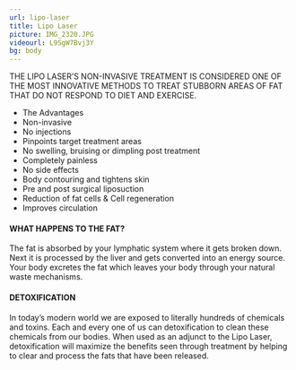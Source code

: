 ```yaml
---
url: lipo-laser
title: Lipo Laser
picture: IMG_2320.JPG
videourl: L9SgW7Bvj3Y
bg: body
---
```


THE LIPO LASER’S NON-INVASIVE TREATMENT IS CONSIDERED ONE OF THE MOST INNOVATIVE METHODS TO TREAT STUBBORN AREAS OF FAT THAT DO NOT RESPOND TO DIET AND EXERCISE.

- The Advantages
- Non-invasive
- No injections
- Pinpoints target treatment areas
- No swelling, bruising or dimpling post treatment
- Completely painless
- No side effects
- Body contouring and tightens skin
- Pre and post surgical liposuction
- Reduction of fat cells & Cell regeneration
- Improves circulation

#### WHAT HAPPENS TO THE FAT?

The fat is absorbed by your lymphatic system where it gets broken down. Next it is processed by the liver and gets converted into an energy source. Your body excretes the fat which leaves your body through your natural waste mechanisms.

#### DETOXIFICATION

In today’s modern world we are exposed to literally hundreds of chemicals and toxins. Each and every one of us can detoxification to clean these chemicals from our bodies. When used as an adjunct to the Lipo Laser, detoxification will maximize the benefits seen through treatment by helping to clear and process the fats that have been released.

